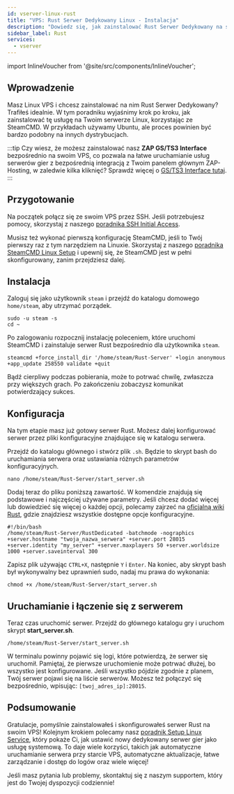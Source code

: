 ```yaml
---
id: vserver-linux-rust
title: "VPS: Rust Serwer Dedykowany Linux - Instalacja"
description: "Dowiedz się, jak zainstalować Rust Serwer Dedykowany na swoim Linux VPS za pomocą SteamCMD, aby bezproblemowo hostować serwer gier → Sprawdź teraz"
sidebar_label: Rust
services:
  - vserver
---
```


import InlineVoucher from '@site/src/components/InlineVoucher';

## Wprowadzenie

Masz Linux VPS i chcesz zainstalować na nim Rust Serwer Dedykowany? Trafiłeś idealnie. W tym poradniku wyjaśnimy krok po kroku, jak zainstalować tę usługę na Twoim serwerze Linux, korzystając ze SteamCMD. W przykładach używamy Ubuntu, ale proces powinien być bardzo podobny na innych dystrybucjach.

:::tip
Czy wiesz, że możesz zainstalować nasz **ZAP GS/TS3 Interface** bezpośrednio na swoim VPS, co pozwala na łatwe uruchamianie usług serwerów gier z bezpośrednią integracją z Twoim panelem głównym ZAP-Hosting, w zaledwie kilka kliknięć? Sprawdź więcej o [GS/TS3 Interface tutaj](vserver-linux-gs-interface.md).
:::

<InlineVoucher />

## Przygotowanie

Na początek połącz się ze swoim VPS przez SSH. Jeśli potrzebujesz pomocy, skorzystaj z naszego [poradnika SSH Initial Access](vserver-linux-ssh.md).

Musisz też wykonać pierwszą konfigurację SteamCMD, jeśli to Twój pierwszy raz z tym narzędziem na Linuxie. Skorzystaj z naszego [poradnika SteamCMD Linux Setup](vserver-linux-steamcmd.md) i upewnij się, że SteamCMD jest w pełni skonfigurowany, zanim przejdziesz dalej.

## Instalacja

Zaloguj się jako użytkownik `steam` i przejdź do katalogu domowego `home/steam`, aby utrzymać porządek.
```
sudo -u steam -s
cd ~
```

Po zalogowaniu rozpocznij instalację poleceniem, które uruchomi SteamCMD i zainstaluje serwer Rust bezpośrednio dla użytkownika `steam`.
```
steamcmd +force_install_dir '/home/steam/Rust-Server' +login anonymous +app_update 258550 validate +quit
```

Bądź cierpliwy podczas pobierania, może to potrwać chwilę, zwłaszcza przy większych grach. Po zakończeniu zobaczysz komunikat potwierdzający sukces.

## Konfiguracja

Na tym etapie masz już gotowy serwer Rust. Możesz dalej konfigurować serwer przez pliki konfiguracyjne znajdujące się w katalogu serwera.

Przejdź do katalogu głównego i stwórz plik `.sh`. Będzie to skrypt bash do uruchamiania serwera oraz ustawiania różnych parametrów konfiguracyjnych.
```
nano /home/steam/Rust-Server/start_server.sh
```

Dodaj teraz do pliku poniższą zawartość. W komendzie znajdują się podstawowe i najczęściej używane parametry. Jeśli chcesz dodać więcej lub dowiedzieć się więcej o każdej opcji, polecamy zajrzeć na [oficjalną wiki Rust](https://wiki.facepunch.com/rust/Creating-a-server#startingtheserver), gdzie znajdziesz wszystkie dostępne opcje konfiguracyjne.
```
#!/bin/bash
/home/steam/Rust-Server/RustDedicated -batchmode -nographics +server.hostname "twoja_nazwa_serwera" +server.port 28015 +server.identity "my_server" +server.maxplayers 50 +server.worldsize 1000 +server.saveinterval 300
```

Zapisz plik używając `CTRL+X`, następnie `Y` i `Enter`. Na koniec, aby skrypt bash był wykonywalny bez uprawnień sudo, nadaj mu prawa do wykonania:
```
chmod +x /home/steam/Rust-Server/start_server.sh
```

## Uruchamianie i łączenie się z serwerem

Teraz czas uruchomić serwer. Przejdź do głównego katalogu gry i uruchom skrypt **start_server.sh**.
```
/home/steam/Rust-Server/start_server.sh
```

W terminalu powinny pojawić się logi, które potwierdzą, że serwer się uruchomił. Pamiętaj, że pierwsze uruchomienie może potrwać dłużej, bo wszystko jest konfigurowane. Jeśli wszystko pójdzie zgodnie z planem, Twój serwer pojawi się na liście serwerów. Możesz też połączyć się bezpośrednio, wpisując: `[twoj_adres_ip]:28015`.

## Podsumowanie

Gratulacje, pomyślnie zainstalowałeś i skonfigurowałeś serwer Rust na swoim VPS! Kolejnym krokiem polecamy nasz [poradnik Setup Linux Service](vserver-linux-create-gameservice.md), który pokaże Ci, jak ustawić nowy dedykowany serwer gier jako usługę systemową. To daje wiele korzyści, takich jak automatyczne uruchamianie serwera przy starcie VPS, automatyczne aktualizacje, łatwe zarządzanie i dostęp do logów oraz wiele więcej!

Jeśli masz pytania lub problemy, skontaktuj się z naszym supportem, który jest do Twojej dyspozycji codziennie!

<InlineVoucher />